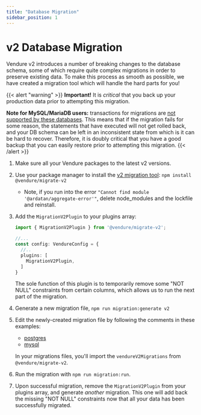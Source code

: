 ```yaml
---
title: "Database Migration"
sidebar_position: 1
---
```


# v2 Database Migration

Vendure v2 introduces a number of breaking changes to the database schema, some of which require quite complex migrations in order to preserve existing data. To make this process as smooth as possible, we have created a migration tool which will handle the hard parts for you!

{{< alert "warning" >}}
**Important!** It is _critical_ that you back up your production data prior to attempting this migration.

**Note for MySQL/MariaDB users:** transactions for migrations are [not supported by these databases](https://dev.mysql.com/doc/refman/5.7/en/cannot-roll-back.html). This means that if the migration fails for some reason, the statements that have executed will not get rolled back, and your DB schema can be left in an inconsistent state from which is it can be hard to recover. Therefore, it is doubly critical that you have a good backup that you can easily restore prior to attempting this migration.
{{< /alert >}}

1. Make sure all your Vendure packages to the latest v2 versions.
2. Use your package manager to install the [v2 migration tool](https://github.com/vendure-ecommerce/v2-migration-tool): `npm install @vendure/migrate-v2`
    - Note, if you run into the error `"Cannot find module '@ardatan/aggregate-error'"`, delete node_modules and the lockfile and reinstall.
3. Add the `MigrationV2Plugin` to your plugins array:
   ```ts
   import { MigrationV2Plugin } from '@vendure/migrate-v2';
   
   //...
   const config: VendureConfig = {
     //..
     plugins: [
       MigrationV2Plugin,
     ]
   }
   ```
   The sole function of this plugin is to temporarily remove some "NOT NULL" constraints from certain columns, which allows us to run the next part of the migration.
4. Generate a new migration file, `npm run migration:generate v2`
5. Edit the newly-created migration file by following the comments in these examples: 
    - [postgres](https://github.com/vendure-ecommerce/v2-migration-tool/blob/master/src/migrations/1686649098749-v201-postgres.ts)
    - [mysql](https://github.com/vendure-ecommerce/v2-migration-tool/blob/master/src/migrations/1686655918823-v201-mysql.ts)

   In your migrations files, you'll import the `vendureV2Migrations` from `@vendure/migrate-v2`.
6. Run the migration with `npm run migration:run`.
7. Upon successful migration, remove the `MigrationV2Plugin` from your plugins array, and generate _another_ migration. This one will add back the missing "NOT NULL" constraints now that all your data has been successfully migrated.
